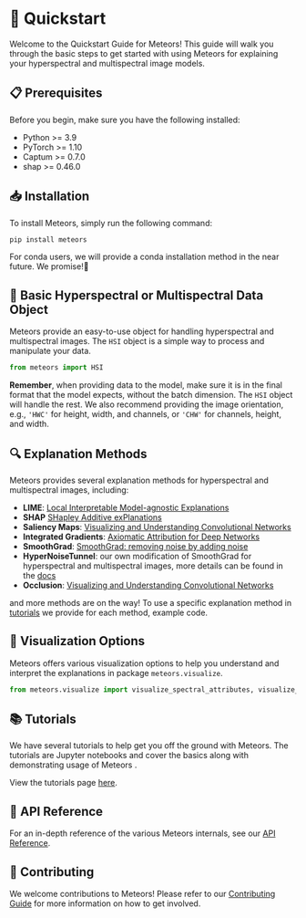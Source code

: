 # 🚀 Quickstart

Welcome to the Quickstart Guide for Meteors! This guide will walk you through the basic steps to get started with using Meteors for explaining your hyperspectral and multispectral image models.

## 📋 Prerequisites

Before you begin, make sure you have the following installed:

- Python >= 3.9
- PyTorch >= 1.10
- Captum >= 0.7.0
- shap >= 0.46.0

## 📥 Installation

To install Meteors, simply run the following command:

```bash
pip install meteors
```

For conda users, we will provide a conda installation method in the near future. We promise!🤞

## 🌟 Basic Hyperspectral or Multispectral Data Object

Meteors provide an easy-to-use object for handling hyperspectral and multispectral images. The `HSI` object is a simple way to process and manipulate your data.

```python
from meteors import HSI
```

**Remember**, when providing data to the model, make sure it is in the final format that the model expects, without the batch dimension. The `HSI` object will handle the rest.
We also recommend providing the image orientation, e.g., `'HWC'` for height, width, and channels, or `'CHW'` for channels, height, and width.


## 🔍 Explanation Methods

Meteors provides several explanation methods for hyperspectral and multispectral images, including:

- **LIME**: [Local Interpretable Model-agnostic Explanations](https://christophm.github.io/interpretable-ml-book/lime.html)
- **SHAP** [SHapley Additive exPlanations](https://papers.nips.cc/paper_files/paper/2017/hash/8a20a8621978632d76c43dfd28b67767-Abstract.html)
- **Saliency Maps**: [Visualizing and Understanding Convolutional Networks](https://arxiv.org/abs/1311.2901)
- **Integrated Gradients**: [Axiomatic Attribution for Deep Networks](https://arxiv.org/abs/1703.01365)
- **SmoothGrad**: [SmoothGrad: removing noise by adding noise](https://arxiv.org/abs/1706.03825)
- **HyperNoiseTunnel**: our own modification of SmoothGrad for hyperspectral and multispectral images, more details can be found in the [docs](https://xai4space.github.io/meteors/latest/tutorials/attr_showcase/#hypernoisetunnel)
- **Occlusion**: [Visualizing and Understanding Convolutional Networks](https://arxiv.org/abs/1311.2901)

and more methods are on the way!
To use a specific explanation method in [tutorials](tutorials/introduction.md) we provide for each method, example code.

## 🎨 Visualization Options

Meteors offers various visualization options to help you understand and interpret the explanations in package `meteors.visualize`.

```python
from meteors.visualize import visualize_spectral_attributes, visualize_spatial_attributes
```

## 📚 Tutorials

We have several tutorials to help get you off the ground with Meteors. The tutorials are Jupyter notebooks and cover the basics along with demonstrating usage of Meteors .

View the tutorials page [here](tutorials/introduction.md).

## 📖 API Reference

For an in-depth reference of the various Meteors internals, see our [API Reference](reference.md).

## 🙌 Contributing

We welcome contributions to Meteors! Please refer to our [Contributing Guide](how-to-guides.md) for more information on how to get involved.
